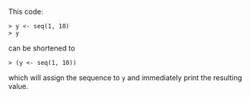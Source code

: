 This code:

    > y <- seq(1, 10)
    > y

can be shortened to 

    > (y <- seq(1, 10))

which will assign the sequence to `y` and immediately print the resulting value.
